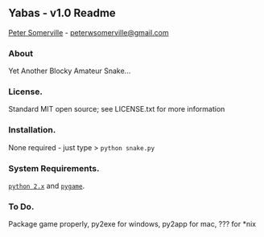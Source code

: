 ## Yabas - v1.0 Readme
[Peter Somerville](http://www.pedros-stuffs.com) - peterwsomerville@gmail.com

### About
Yet Another Blocky Amateur Snake...

### License.
Standard MIT open source; see LICENSE.txt for more information

### Installation.
None required - just type > `python snake.py`

### System Requirements.
[`python 2.x`](http://www.python.org) and  [`pygame`](http://www.pygame.org).

### To Do.
Package game properly, py2exe for windows, py2app for mac, ??? for *nix
